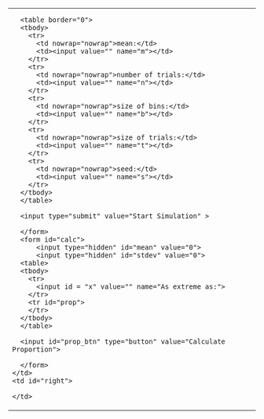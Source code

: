 <p hidden>
layout: page
title: "Simulation"
permalink: /simulation/
</p>

<table>
  <tbody>
    <td valign="top">
      <form id="form" action="https://blooming-reaches-62688.herokuapp.com/graphs/" method="get">
      <input type="hidden" name="present" value="1">

      <table border="0">
      <tbody>
        <tr>
          <td nowrap="nowrap">mean:</td>
          <td><input value="" name="m"></td>
        </tr>
        <tr>
          <td nowrap="nowrap">number of trials:</td>
          <td><input value="" name="n"></td>
        </tr>
        <tr>
          <td nowrap="nowrap">size of bins:</td>
          <td><input value="" name="b"></td>
        </tr>
        <tr>
          <td nowrap="nowrap">size of trials:</td>
          <td><input value="" name="t"></td>
        </tr>
        <tr>
          <td nowrap="nowrap">seed:</td>
          <td><input value="" name="s"></td>
        </tr>
      </tbody>
      </table>

      <input type="submit" value="Start Simulation" >

      </form>
      <form id="calc">
          <input type="hidden" id="mean" value="0">
          <input type="hidden" id="stdev" value="0">
      <table>
      <tbody>
        <tr>
          <input id = "x" value="" name="As extreme as:">
        </tr>
        <tr id="prop">
        </tr>
      </tbody>
      </table>
      
      <input id="prop_btn" type="button" value="Calculate Proportion">
      
      </form>
    </td>
    <td id="right">
    
    </td>
  </tbody>
</table>

<script>

  //function cdfNormal (x, mean, standardDeviation) {
  //  return (1 - math.erf((mean - x ) / (Math.sqrt(2) * standardDeviation))) / 2
  //}
  
  document.getElementById("prop_btn").onclick = (e => {
  var m = document.getElementById('mean').value;
  var s = document.getElementById('stdev').value;
  var x = document.getElementById('x').value;
  var p = 0;
  
  var formula = "(1 - erf( (("+m+") - ("+x+")) / (sqrt(2) * ("+s+")) ) / 2)".replace(/ /g, "");
  p = fetch("https://api.mathjs.org/v4/?expr="+encodeURIComponent(formula))
      .then(response => response.text())
      .then(data => {
        if(x < m){
          p = 1-data;
        } else{
          p = data;
        }
  
        document.getElementById('prop').innerHTML = "Proportion of samples: " + p;
      });
  });
  
</script>
<script>
  
  var width = window.innerWidth
|| document.documentElement.clientWidth
|| document.body.clientWidth;

var height = window.innerHeight
|| document.documentElement.clientHeight
|| document.body.clientHeight;
  
  var f = document.getElementById("form");
  f.onsubmit=SubmitForm;
  
  function SubmitForm(event){
  var url = f.action;
  var data = (fetch(url, {
          method:"POST", 
          body: new FormData(f)
    })
    .then(response => response.json())
  )
  .then(data => {

    var maincontainer = document.getElementById("right")
    
    for(var key in data){
      var tr = document.createElement("tr");
      tr.setAttribute('style', 'width: ' + (width-(width/6))/2 + 'px; word-break: normal;')
      
      if (key.includes("dataurl")) {
      tr.innerHTML = '<img style="height: ' + height/2 + '; width: auto" src="' + data[key] + '" alt="A very important graph.">';
      } else if(key == "mean"){
      tr.innerHTML = key + " = " + data[key];
      document.getElementById('mean').value = data[key];
      } else if(key == "StDev"){
      tr.innerHTML = key + " = " + data[key];
      document.getElementById('stdev').value = data[key];
      } else {
      value = String(data[key]).replace(/,/g,', ');
      tr.innerHTML = key + " = " + value;
      }
      
      maincontainer.appendChild(tr);
    }
  }
  )
  .catch(error => alert("ERROR", error));
  
  
  event.preventDefault();
  }
</script>

